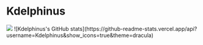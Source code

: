 # Kdelphinus

<img src="https://img.shields.io/badge/42Seoul-000000?style=flat-square&logo=42&logoColor=ffffff"/>
![Kdelphinus's GitHub stats](https://github-readme-stats.vercel.app/api?username=Kdelphinus&show_icons=true&theme=dracula)
